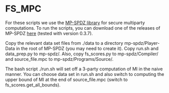 # FS_MPC

For these scripts we use the [MP-SPDZ library](https://github.com/data61/MP-SPDZ) for secure multiparty computations. To run the scripts, you can download one of the releases of MP-SPDZ [here](https://github.com/data61/MP-SPDZ///releases) (tested with version 0.3.7).

Copy the relevant data set files from ./data to a directory mp-spdz/Player-Data in the root of MP-SPDZ (you may need to create it). Copy run.sh and data_prep.py to mp-spdz/. Also, copy fs_scores.py to mp-spdz/Compiler/ and source_file.mpc to mp-spdz/Programs/Source/.

The bash script ./run.sh will set off a 3-party computation of MI in the naive manner. You can choose data set in run.sh and also switch to computing the upper bound of MI at the end of source_file.mpc (switch to fs_scores.get_all_bounds).